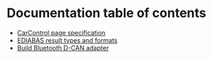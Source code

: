 # Documentation table of contents
* [CarControl page specification](CarControl-page-specification)
* [EDIABAS result types and formats](EDIABAS-result-types-and-formats)
* [Build Bluetooth D-CAN adapter](Build-Bluetooth-D-CAN-adapter)